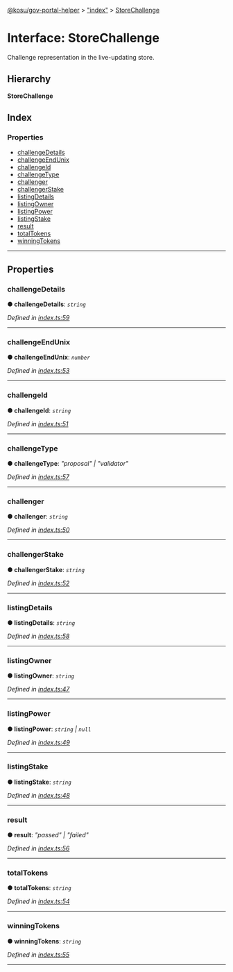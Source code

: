 [@kosu/gov-portal-helper](../README.md) > ["index"](../modules/_index_.md) > [StoreChallenge](../interfaces/_index_.storechallenge.md)

# Interface: StoreChallenge

Challenge representation in the live-updating store.

## Hierarchy

**StoreChallenge**

## Index

### Properties

* [challengeDetails](_index_.storechallenge.md#challengedetails)
* [challengeEndUnix](_index_.storechallenge.md#challengeendunix)
* [challengeId](_index_.storechallenge.md#challengeid)
* [challengeType](_index_.storechallenge.md#challengetype)
* [challenger](_index_.storechallenge.md#challenger)
* [challengerStake](_index_.storechallenge.md#challengerstake)
* [listingDetails](_index_.storechallenge.md#listingdetails)
* [listingOwner](_index_.storechallenge.md#listingowner)
* [listingPower](_index_.storechallenge.md#listingpower)
* [listingStake](_index_.storechallenge.md#listingstake)
* [result](_index_.storechallenge.md#result)
* [totalTokens](_index_.storechallenge.md#totaltokens)
* [winningTokens](_index_.storechallenge.md#winningtokens)

---

## Properties

<a id="challengedetails"></a>

###  challengeDetails

**● challengeDetails**: *`string`*

*Defined in [index.ts:59](https://github.com/paradigmfoundation/kosu-monorepo/blob/f80822a/packages/gov-portal-helper/src/index.ts#L59)*

___
<a id="challengeendunix"></a>

###  challengeEndUnix

**● challengeEndUnix**: *`number`*

*Defined in [index.ts:53](https://github.com/paradigmfoundation/kosu-monorepo/blob/f80822a/packages/gov-portal-helper/src/index.ts#L53)*

___
<a id="challengeid"></a>

###  challengeId

**● challengeId**: *`string`*

*Defined in [index.ts:51](https://github.com/paradigmfoundation/kosu-monorepo/blob/f80822a/packages/gov-portal-helper/src/index.ts#L51)*

___
<a id="challengetype"></a>

###  challengeType

**● challengeType**: *"proposal" \| "validator"*

*Defined in [index.ts:57](https://github.com/paradigmfoundation/kosu-monorepo/blob/f80822a/packages/gov-portal-helper/src/index.ts#L57)*

___
<a id="challenger"></a>

###  challenger

**● challenger**: *`string`*

*Defined in [index.ts:50](https://github.com/paradigmfoundation/kosu-monorepo/blob/f80822a/packages/gov-portal-helper/src/index.ts#L50)*

___
<a id="challengerstake"></a>

###  challengerStake

**● challengerStake**: *`string`*

*Defined in [index.ts:52](https://github.com/paradigmfoundation/kosu-monorepo/blob/f80822a/packages/gov-portal-helper/src/index.ts#L52)*

___
<a id="listingdetails"></a>

###  listingDetails

**● listingDetails**: *`string`*

*Defined in [index.ts:58](https://github.com/paradigmfoundation/kosu-monorepo/blob/f80822a/packages/gov-portal-helper/src/index.ts#L58)*

___
<a id="listingowner"></a>

###  listingOwner

**● listingOwner**: *`string`*

*Defined in [index.ts:47](https://github.com/paradigmfoundation/kosu-monorepo/blob/f80822a/packages/gov-portal-helper/src/index.ts#L47)*

___
<a id="listingpower"></a>

###  listingPower

**● listingPower**: *`string` \| `null`*

*Defined in [index.ts:49](https://github.com/paradigmfoundation/kosu-monorepo/blob/f80822a/packages/gov-portal-helper/src/index.ts#L49)*

___
<a id="listingstake"></a>

###  listingStake

**● listingStake**: *`string`*

*Defined in [index.ts:48](https://github.com/paradigmfoundation/kosu-monorepo/blob/f80822a/packages/gov-portal-helper/src/index.ts#L48)*

___
<a id="result"></a>

###  result

**● result**: *"passed" \| "failed"*

*Defined in [index.ts:56](https://github.com/paradigmfoundation/kosu-monorepo/blob/f80822a/packages/gov-portal-helper/src/index.ts#L56)*

___
<a id="totaltokens"></a>

###  totalTokens

**● totalTokens**: *`string`*

*Defined in [index.ts:54](https://github.com/paradigmfoundation/kosu-monorepo/blob/f80822a/packages/gov-portal-helper/src/index.ts#L54)*

___
<a id="winningtokens"></a>

###  winningTokens

**● winningTokens**: *`string`*

*Defined in [index.ts:55](https://github.com/paradigmfoundation/kosu-monorepo/blob/f80822a/packages/gov-portal-helper/src/index.ts#L55)*

___

